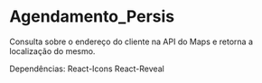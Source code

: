 # Agendamento_Persis

Consulta sobre o endereço do cliente na API do Maps e retorna a localização do mesmo.

Dependências:
React-Icons
React-Reveal
